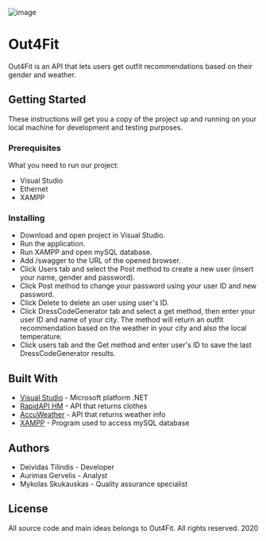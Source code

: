 ![image](https://venturebeat.com/wp-content/uploads/2019/11/visual-studio-logo.jpeg?fit=578%2C289&strip=all)

# Out4Fit

Out4Fit is an API that lets users get outfit recommendations based on their gender and weather.

## Getting Started

These instructions will get you a copy of the project up and running on your local machine for development and testing purposes.

### Prerequisites

What you need to run our project:

* Visual Studio
* Ethernet
* XAMPP

### Installing

* Download and open project in Visual Studio.
* Run the application.
* Run XAMPP and open mySQL database.
* Add /swagger to the URL of the opened browser.
* Click Users tab and select the Post method to create a new user (insert your name, gender and password).
* Click Post method to change your password using your user ID and new password.
* Click Delete to delete an user using user's ID.
* Click DressCodeGenerator tab and select a get method, then enter your user ID and name of your city. The method will return an outfit recommendation based on the weather in your city and also the local temperature.
* Click users tab and the Get method and enter user's ID to save the last DressCodeGenerator results.

## Built With

* [Visual Studio](https://visualstudio.microsoft.com/en/downloads/) - Microsoft platform .NET
* [RapidAPI HM](https://rapidapi.com/apidojo/api/hm-hennes-mauritz/) - API that returns clothes
* [AccuWeather](https://developer.accuweather.com/) - API that returns weather info
* [XAMPP](https://www.apachefriends.org/index.html) - Program used to access mySQL database
  
## Authors

* Deividas Tilindis - Developer
* Aurimas Gervelis - Analyst
* Mykolas Skukauskas - Quality assurance specialist

## License
All source code and main ideas belongs to Out4Fit. All rights reserved. 2020



